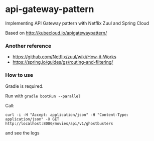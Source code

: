 # api-gateway-pattern
Implementing API Gateway pattern with Netflix Zuul and Spring Cloud

Based on http://kubecloud.io/apigatewaypattern/

### Another reference
* https://github.com/Netflix/zuul/wiki/How-it-Works
* https://spring.io/guides/gs/routing-and-filtering/

### How to use
Gradle is required.

Run with `gradle bootRun --parallel`

Call:

```
curl -i -H "Accept: application/json" -H "Content-Type: application/json" -X GET http://localhost:8080/movies/api/v1/ghostbusters
```

and see the logs
